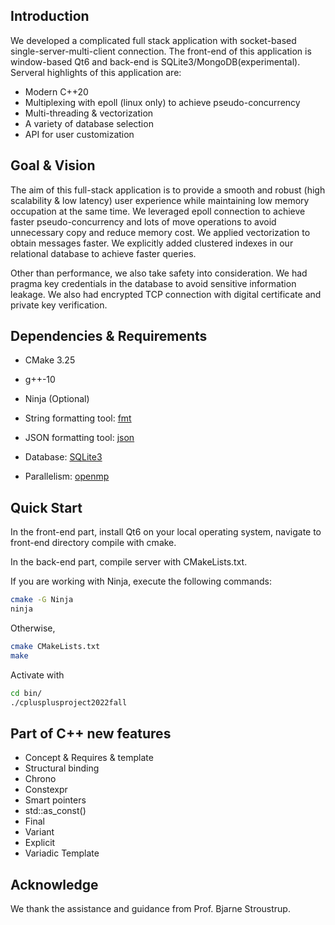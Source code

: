 ## Introduction

We developed a complicated full stack application with socket-based single-server-multi-client connection. The front-end of this application is window-based Qt6 and back-end is SQLite3/MongoDB(experimental). Serveral highlights of this application are:

* Modern C++20
* Multiplexing with epoll (linux only) to achieve pseudo-concurrency
* Multi-threading & vectorization
* A variety of database selection
* API for user customization


## Goal & Vision

The aim of this full-stack application is to provide a smooth and robust (high scalability & low latency) user experience while maintaining low memory occupation at the same time. We leveraged epoll connection to achieve faster pseudo-concurrency and lots of move operations to avoid unnecessary copy and reduce memory cost. We applied vectorization to obtain messages faster. We explicitly added clustered indexes in our relational database to achieve faster queries.

Other than performance, we also take safety into consideration. We had pragma key credentials in the database to avoid sensitive information leakage. We also had encrypted TCP connection with digital certificate and private key verification. 


## Dependencies & Requirements

* CMake 3.25
* g++-10
* Ninja (Optional)

* String formatting tool: [fmt](https://github.com/fmtlib/fmt)
* JSON formatting tool: [json](https://github.com/nlohmann/json)
* Database: [SQLite3](https://github.com/SRombauts/SQLiteCpp/tree/master/sqlite3)
* Parallelism: [openmp](https://www.openmp.org/resources/)



## Quick Start

In the front-end part, install Qt6 on your local operating system, navigate to front-end directory compile with cmake.

In the back-end part, compile server with CMakeLists.txt.

If you are working with Ninja, execute the following commands:

```bash
cmake -G Ninja
ninja
```

Otherwise,

```bash
cmake CMakeLists.txt
make
```

Activate with

```bash
cd bin/
./cplusplusproject2022fall
```




## Part of C++ new features

* Concept & Requires & template
* Structural binding
* Chrono
* Constexpr
* Smart pointers
* std::as_const()
* Final
* Variant
* Explicit
* Variadic Template


## Acknowledge

We thank the assistance and guidance from Prof. Bjarne Stroustrup.